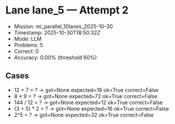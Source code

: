 # Lane lane_5 — Attempt 2

- Mission: mi_parallel_10lanes_2025-10-30
- Timestamp: 2025-10-30T18:50:32Z
- Mode: LLM
- Problems: 5
- Correct: 0
- Accuracy: 0.00% (threshold 60%)

## Cases
- 12 + 7 = ? → got=None expected=19 ok=True correct=False
- 8 * 9 = ? → got=None expected=72 ok=True correct=False
- 144 / 12 = ? → got=None expected=12 ok=True correct=False
- (3 + 5) * 2 = ? → got=None expected=16 ok=True correct=False
- 2^5 = ? → got=None expected=32 ok=True correct=False